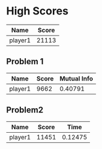 # High Scores

|  Name |Score|
| ----- | --- |
|player1|21113|

## Problem 1

|  Name |Score|Mutual Info|
| ----- | --- | ---- |
|player1| 9662|  0.40791  |

## Problem2

|  Name |Score|  Time |
| ----- | --- | ---- |
|player1|11451|0.12475|

